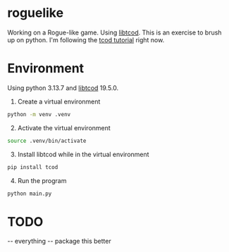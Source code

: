 # roguelike
Working on a Rogue-like game. Using [libtcod](https://python-tcod.readthedocs.io). This is an exercise to brush up on python. I'm following the [tcod tutorial](https://python-tcod.readthedocs.io/en/latest/tutorial/part-01.html) right now.
# Environment
Using python 3.13.7 and [libtcod](https://github.com/libtcod/libtcod) 19.5.0.
01. Create a virtual environment 
```bash
python -m venv .venv
```
02. Activate the virtual environment
```bash
source .venv/bin/activate
```
03. Install libtcod while in the virtual environment
```bash
pip install tcod
```
04. Run the program
```bash
python main.py
```
# TODO
-- everything
-- package this better